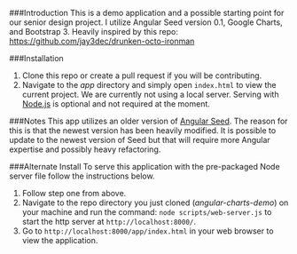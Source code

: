 ###Introduction
This is a demo application and a possible starting point for our senior design project. I utilize Angular Seed version 0.1, Google Charts, and Bootstrap 3. Heavily inspired by this repo: https://github.com/jay3dec/drunken-octo-ironman

###Installation
1. Clone this repo or create a pull request if you will be contributing.
2. Navigate to the *app* directory and simply open `index.html` to view the current project. We are currently not using a local server. 
Serving with [Node.js](http://nodejs.org/) is optional and not required at the moment.

###Notes
This app utilizes an older version of [Angular Seed](https://github.com/angular/angular-seed). The reason for this is that the newest version has been heavily modified. It is possible to update to the newest version of Seed but that will require more Angular expertise and possibly heavy refactoring.


###Alternate Install
To serve this application with the pre-packaged Node server file follow the instructions below.
1. Follow step one from above.
2. Navigate to the repo directory you just cloned (*angular-charts-demo*) on your machine and run the command:
`node scripts/web-server.js`
to start the http server at `http://localhost:8000/`.
3. Go to `http://localhost:8000/app/index.html` in your web browser to view the application.